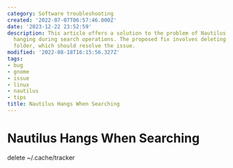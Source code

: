 ```yaml
---
category: Software troubleshooting
created: '2022-07-07T06:57:46.000Z'
date: '2023-12-22 23:52:59'
description: This article offers a solution to the problem of Nautilus file manager
  hanging during search operations. The proposed fix involves deleting the '~/.cache/tracker'
  folder, which should resolve the issue.
modified: '2022-08-18T16:15:56.327Z'
tags:
- bug
- gnome
- issue
- linux
- nautilus
- tips
title: Nautilus Hangs When Searching
---
```


# Nautilus Hangs When Searching

delete ~/.cache/tracker
